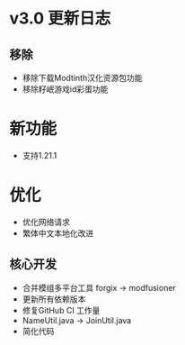 # v3.0 更新日志

## 移除

- 移除下载Modtinth汉化资源包功能
- 移除籽岷游戏id彩蛋功能

# 新功能

- 支持1.21.1

# 优化

- 优化网络请求
- 繁体中文本地化改进

## 核心开发

- 合并模组多平台工具 forgix -> modfusioner
- 更新所有依赖版本
- 修复GitHub CI 工作量
- NameUtil.java -> JoinUtil.java
- 简化代码
